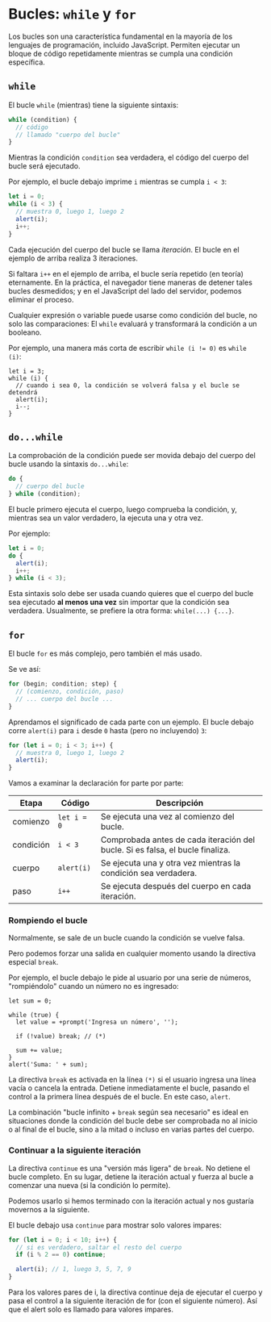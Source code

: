 # Bucles: `while` y `for`

Los bucles son una característica fundamental en la mayoría de los lenguajes de programación, incluido JavaScript. Permiten ejecutar un bloque de código repetidamente mientras se cumpla una condición específica.

## `while`

El bucle `while` (mientras) tiene la siguiente sintaxis:

```js
while (condition) {
  // código
  // llamado "cuerpo del bucle"
}
```

Mientras la condición `condition` sea verdadera, el código del cuerpo del bucle será ejecutado.

Por ejemplo, el bucle debajo imprime `i` mientras se cumpla `i < 3`:

```js
let i = 0;
while (i < 3) {
  // muestra 0, luego 1, luego 2
  alert(i);
  i++;
}
```

Cada ejecución del cuerpo del bucle se llama _iteración_. El bucle en el ejemplo de arriba realiza 3 iteraciones.

Si faltara `i++` en el ejemplo de arriba, el bucle sería repetido (en teoría) eternamente. En la práctica, el navegador tiene maneras de detener tales bucles desmedidos; y en el JavaScript del lado del servidor, podemos eliminar el proceso.

Cualquier expresión o variable puede usarse como condición del bucle, no solo las comparaciones: El `while` evaluará y transformará la condición a un booleano.

Por ejemplo, una manera más corta de escribir `while (i != 0)` es `while (i)`:

```js{2}
let i = 3;
while (i) {
  // cuando i sea 0, la condición se volverá falsa y el bucle se detendrá
  alert(i);
  i--;
}
```

## `do...while`

La comprobación de la condición puede ser movida debajo del cuerpo del bucle usando la sintaxis `do...while`:

```js
do {
  // cuerpo del bucle
} while (condition);
```

El bucle primero ejecuta el cuerpo, luego comprueba la condición, y, mientras sea un valor verdadero, la ejecuta una y otra vez.

Por ejemplo:

```js
let i = 0;
do {
  alert(i);
  i++;
} while (i < 3);
```

Esta sintaxis solo debe ser usada cuando quieres que el cuerpo del bucle sea ejecutado **al menos una vez** sin importar que la condición sea verdadera. Usualmente, se prefiere la otra forma: `while(...) {...}`.

## `for`

El bucle `for` es más complejo, pero también el más usado.

Se ve así:

```js
for (begin; condition; step) {
  // (comienzo, condición, paso)
  // ... cuerpo del bucle ...
}
```

Aprendamos el significado de cada parte con un ejemplo. El bucle debajo corre `alert(i)` para `i` desde `0` hasta (pero no incluyendo) `3`:

```js
for (let i = 0; i < 3; i++) {
  // muestra 0, luego 1, luego 2
  alert(i);
}
```

Vamos a examinar la declaración for parte por parte:

| Etapa     | Código      | Descripción                                                                   |
| --------- | ----------- | ----------------------------------------------------------------------------- |
| comienzo  | `let i = 0` | Se ejecuta una vez al comienzo del bucle.                                     |
| condición | `i < 3`     | Comprobada antes de cada iteración del bucle. Si es falsa, el bucle finaliza. |
| cuerpo    | `alert(i)`  | Se ejecuta una y otra vez mientras la condición sea verdadera.                |
| paso      | `i++`       | Se ejecuta después del cuerpo en cada iteración.                              |

### Rompiendo el bucle

Normalmente, se sale de un bucle cuando la condición se vuelve falsa.

Pero podemos forzar una salida en cualquier momento usando la directiva especial `break`.

Por ejemplo, el bucle debajo le pide al usuario por una serie de números, "rompiéndolo" cuando un número no es ingresado:

```js{6}
let sum = 0;

while (true) {
  let value = +prompt('Ingresa un número', '');

  if (!value) break; // (*)

  sum += value;
}
alert('Suma: ' + sum);
```

La directiva `break` es activada en la línea `(*)` si el usuario ingresa una línea vacía o cancela la entrada. Detiene inmediatamente el bucle, pasando el control a la primera línea después de el bucle. En este caso, `alert`.

La combinación "bucle infinito + `break` según sea necesario" es ideal en situaciones donde la condición del bucle debe ser comprobada no al inicio o al final de el bucle, sino a la mitad o incluso en varias partes del cuerpo.

### Continuar a la siguiente iteración

La directiva `continue` es una "versión más ligera" de `break`. No detiene el bucle completo. En su lugar, detiene la iteración actual y fuerza al bucle a comenzar una nueva (si la condición lo permite).

Podemos usarlo si hemos terminado con la iteración actual y nos gustaría movernos a la siguiente.

El bucle debajo usa `continue` para mostrar solo valores impares:

```js
for (let i = 0; i < 10; i++) {
  // si es verdadero, saltar el resto del cuerpo
  if (i % 2 == 0) continue;

  alert(i); // 1, luego 3, 5, 7, 9
}
```

Para los valores pares de i, la directiva continue deja de ejecutar el cuerpo y pasa el control a la siguiente iteración de for (con el siguiente número). Así que el alert solo es llamado para valores impares.
